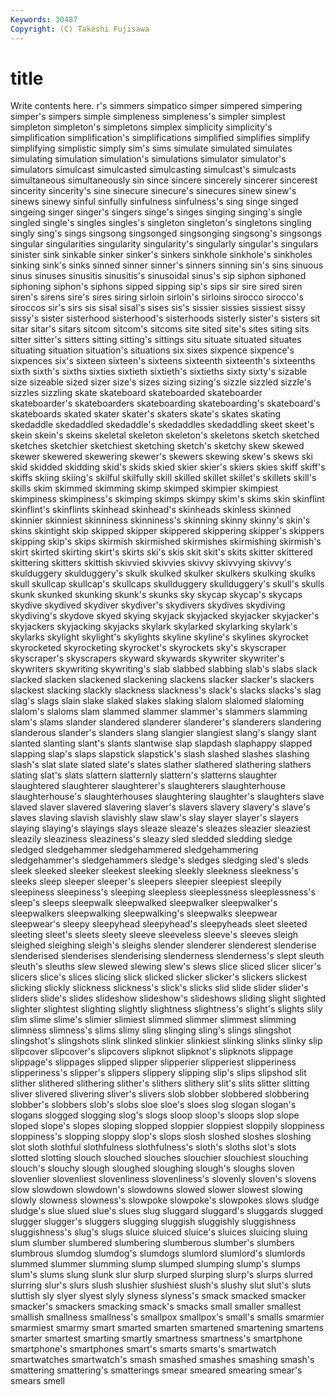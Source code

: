 ```yaml
---
Keywords: 30487 
Copyright: (C) Takeshi Fujisawa
---
```


# title

Write contents here.
r's simmers simpatico simper simpered simpering simper's simpers simple simpleness
simpleness's simpler simplest simpleton simpleton's simpletons simplex simplicity simplicity's simplification
simplification's simplifications simplified simplifies simplify simplifying simplistic simply sim's sims
simulate simulated simulates simulating simulation simulation's simulations simulator simulator's simulators
simulcast simulcasted simulcasting simulcast's simulcasts simultaneous simultaneously sin since sincere
sincerely sincerer sincerest sincerity sincerity's sine sinecure sinecure's sinecures sinew
sinew's sinews sinewy sinful sinfully sinfulness sinfulness's sing singe singed
singeing singer singer's singers singe's singes singing singing's single singled
single's singles singles's singleton singleton's singletons singling singly sing's sings
singsong singsonged singsonging singsong's singsongs singular singularities singularity singularity's singularly
singular's singulars sinister sink sinkable sinker sinker's sinkers sinkhole sinkhole's
sinkholes sinking sink's sinks sinned sinner sinner's sinners sinning sin's
sins sinuous sinus sinuses sinusitis sinusitis's sinusoidal sinus's sip siphon
siphoned siphoning siphon's siphons sipped sipping sip's sips sir sire
sired siren siren's sirens sire's sires siring sirloin sirloin's sirloins
sirocco sirocco's siroccos sir's sirs sis sisal sisal's sises sis's
sissier sissies sissiest sissy sissy's sister sisterhood sisterhood's sisterhoods sisterly
sister's sisters sit sitar sitar's sitars sitcom sitcom's sitcoms site
sited site's sites siting sits sitter sitter's sitters sitting sitting's
sittings situ situate situated situates situating situation situation's situations six
sixes sixpence sixpence's sixpences six's sixteen sixteen's sixteens sixteenth sixteenth's
sixteenths sixth sixth's sixths sixties sixtieth sixtieth's sixtieths sixty sixty's
sizable size sizeable sized sizer size's sizes sizing sizing's sizzle
sizzled sizzle's sizzles sizzling skate skateboard skateboarded skateboarder skateboarder's skateboarders
skateboarding skateboarding's skateboard's skateboards skated skater skater's skaters skate's skates
skating skedaddle skedaddled skedaddle's skedaddles skedaddling skeet skeet's skein skein's
skeins skeletal skeleton skeleton's skeletons sketch sketched sketches sketchier sketchiest
sketching sketch's sketchy skew skewed skewer skewered skewering skewer's skewers
skewing skew's skews ski skid skidded skidding skid's skids skied
skier skier's skiers skies skiff skiff's skiffs skiing skiing's skilful
skilfully skill skilled skillet skillet's skillets skill's skills skim skimmed
skimming skimp skimped skimpier skimpiest skimpiness skimpiness's skimping skimps skimpy
skim's skims skin skinflint skinflint's skinflints skinhead skinhead's skinheads skinless
skinned skinnier skinniest skinniness skinniness's skinning skinny skinny's skin's skins
skintight skip skipped skipper skippered skippering skipper's skippers skipping skip's
skips skirmish skirmished skirmishes skirmishing skirmish's skirt skirted skirting skirt's
skirts ski's skis skit skit's skits skitter skittered skittering skitters
skittish skivvied skivvies skivvy skivvying skivvy's skulduggery skulduggery's skulk skulked
skulker skulkers skulking skulks skull skullcap skullcap's skullcaps skullduggery skullduggery's
skull's skulls skunk skunked skunking skunk's skunks sky skycap skycap's
skycaps skydive skydived skydiver skydiver's skydivers skydives skydiving skydiving's skydove
skyed skying skyjack skyjacked skyjacker skyjacker's skyjackers skyjacking skyjacks skylark
skylarked skylarking skylark's skylarks skylight skylight's skylights skyline skyline's skylines
skyrocket skyrocketed skyrocketing skyrocket's skyrockets sky's skyscraper skyscraper's skyscrapers skyward
skywards skywriter skywriter's skywriters skywriting skywriting's slab slabbed slabbing slab's
slabs slack slacked slacken slackened slackening slackens slacker slacker's slackers
slackest slacking slackly slackness slackness's slack's slacks slacks's slag slag's
slags slain slake slaked slakes slaking slalom slalomed slaloming slalom's
slaloms slam slammed slammer slammer's slammers slamming slam's slams slander
slandered slanderer slanderer's slanderers slandering slanderous slander's slanders slang slangier
slangiest slang's slangy slant slanted slanting slant's slants slantwise slap
slapdash slaphappy slapped slapping slap's slaps slapstick slapstick's slash slashed
slashes slashing slash's slat slate slated slate's slates slather slathered
slathering slathers slating slat's slats slattern slatternly slattern's slatterns slaughter
slaughtered slaughterer slaughterer's slaughterers slaughterhouse slaughterhouse's slaughterhouses slaughtering slaughter's slaughters
slave slaved slaver slavered slavering slaver's slavers slavery slavery's slave's
slaves slaving slavish slavishly slaw slaw's slay slayer slayer's slayers
slaying slaying's slayings slays sleaze sleaze's sleazes sleazier sleaziest sleazily
sleaziness sleaziness's sleazy sled sledded sledding sledge sledged sledgehammer sledgehammered
sledgehammering sledgehammer's sledgehammers sledge's sledges sledging sled's sleds sleek sleeked
sleeker sleekest sleeking sleekly sleekness sleekness's sleeks sleep sleeper sleeper's
sleepers sleepier sleepiest sleepily sleepiness sleepiness's sleeping sleepless sleeplessness sleeplessness's
sleep's sleeps sleepwalk sleepwalked sleepwalker sleepwalker's sleepwalkers sleepwalking sleepwalking's sleepwalks
sleepwear sleepwear's sleepy sleepyhead sleepyhead's sleepyheads sleet sleeted sleeting sleet's
sleets sleety sleeve sleeveless sleeve's sleeves sleigh sleighed sleighing sleigh's
sleighs slender slenderer slenderest slenderise slenderised slenderises slenderising slenderness slenderness's
slept sleuth sleuth's sleuths slew slewed slewing slew's slews slice
sliced slicer slicer's slicers slice's slices slicing slick slicked slicker
slicker's slickers slickest slicking slickly slickness slickness's slick's slicks slid
slide slider slider's sliders slide's slides slideshow slideshow's slideshows sliding
slight slighted slighter slightest slighting slightly slightness slightness's slight's slights
slily slim slime slime's slimier slimiest slimmed slimmer slimmest slimming
slimness slimness's slims slimy sling slinging sling's slings slingshot slingshot's
slingshots slink slinked slinkier slinkiest slinking slinks slinky slip slipcover
slipcover's slipcovers slipknot slipknot's slipknots slippage slippage's slippages slipped slipper
slipperier slipperiest slipperiness slipperiness's slipper's slippers slippery slipping slip's slips
slipshod slit slither slithered slithering slither's slithers slithery slit's slits
slitter slitting sliver slivered slivering sliver's slivers slob slobber slobbered
slobbering slobber's slobbers slob's slobs sloe sloe's sloes slog slogan
slogan's slogans slogged slogging slog's slogs sloop sloop's sloops slop
slope sloped slope's slopes sloping slopped sloppier sloppiest sloppily sloppiness
sloppiness's slopping sloppy slop's slops slosh sloshed sloshes sloshing slot
sloth slothful slothfulness slothfulness's sloth's sloths slot's slots slotted slotting
slouch slouched slouches slouchier slouchiest slouching slouch's slouchy slough sloughed
sloughing slough's sloughs sloven slovenlier slovenliest slovenliness slovenliness's slovenly sloven's
slovens slow slowdown slowdown's slowdowns slowed slower slowest slowing slowly
slowness slowness's slowpoke slowpoke's slowpokes slows sludge sludge's slue slued
slue's slues slug sluggard sluggard's sluggards slugged slugger slugger's sluggers
slugging sluggish sluggishly sluggishness sluggishness's slug's slugs sluice sluiced sluice's
sluices sluicing sluing slum slumber slumbered slumbering slumberous slumber's slumbers
slumbrous slumdog slumdog's slumdogs slumlord slumlord's slumlords slummed slummer slumming
slump slumped slumping slump's slumps slum's slums slung slunk slur
slurp slurped slurping slurp's slurps slurred slurring slur's slurs slush
slushier slushiest slush's slushy slut slut's sluts sluttish sly slyer
slyest slyly slyness slyness's smack smacked smacker smacker's smackers smacking
smack's smacks small smaller smallest smallish smallness smallness's smallpox smallpox's
small's smalls smarmier smarmiest smarmy smart smarted smarten smartened smartening
smartens smarter smartest smarting smartly smartness smartness's smartphone smartphone's smartphones
smart's smarts smarts's smartwatch smartwatches smartwatch's smash smashed smashes smashing
smash's smattering smattering's smatterings smear smeared smearing smear's smears smell
